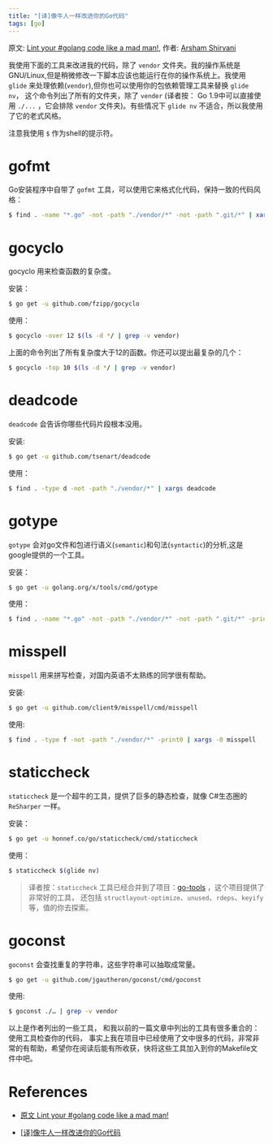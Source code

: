 ```yaml
---
title: "[译]像牛人一样改进你的Go代码"
tags: [go]
---
```


原文: [Lint your #golang code like a mad man!](https://medium.com/@arshamshirvani/lint-your-golang-code-like-a-pro-668dc6637b39), 作者: [Arsham Shirvani](https://medium.com/@arshamshirvani)

我使用下面的工具来改进我的代码，除了 `vendor` 文件夹。我的操作系统是GNU/Linux,但是稍微修改一下脚本应该也能运行在你的操作系统上。我使用 `glide` 来处理依赖(`vendor`),但你也可以使用你的包依赖管理工具来替换 `glide nv`， 这个命令列出了所有的文件夹，除了 `vender` (译者按： Go 1.9中可以直接使用 `./...` ，它会排除 `vendor` 文件夹)。有些情况下 `glide nv` 不适合，所以我使用了它的老式风格。

注意我使用 `$` 作为shell的提示符。

# gofmt
Go安装程序中自带了 `gofmt` 工具，可以使用它来格式化代码，保持一致的代码风格：

```sh
$ find . -name "*.go" -not -path "./vendor/*" -not -path ".git/*" | xargs gofmt -s -d
```

# gocyclo

gocyclo 用来检查函数的复杂度。

安装：
```sh
$ go get -u github.com/fzipp/gocyclo
```
使用：
```sh
$ gocyclo -over 12 $(ls -d */ | grep -v vendor)
```

上面的命令列出了所有复杂度大于12的函数。你还可以提出最复杂的几个：

```sh
$ gocyclo -top 10 $(ls -d */ | grep -v vendor)
```

# deadcode

`deadcode` 会告诉你哪些代码片段根本没用。

安装:

```sh
$ go get -u github.com/tsenart/deadcode
```

使用：

```sh
$ find . -type d -not -path "./vendor/*" | xargs deadcode
```

# gotype

`gotype` 会对go文件和包进行语义(`semantic`)和句法(`syntactic`)的分析,这是google提供的一个工具。

安装：

```sh
$ go get -u golang.org/x/tools/cmd/gotype
```

使用：

```sh
$ find . -name "*.go" -not -path "./vendor/*" -not -path ".git/*" -print0 | xargs -0 gotype -a
```

# misspell

`misspell` 用来拼写检查，对国内英语不太熟练的同学很有帮助。

安装:

```sh
$ go get -u github.com/client9/misspell/cmd/misspell
```

使用:

```sh
$ find . -type f -not -path "./vendor/*" -print0 | xargs -0 misspell
```

# staticcheck

`staticcheck` 是一个超牛的工具，提供了巨多的静态检查，就像 C#生态圈的 `ReSharper` 一样。

安装：

```sh
$ go get -u honnef.co/go/staticcheck/cmd/staticcheck
```

使用：

```sh
$ staticcheck $(glide nv)
```

> 译者按：`staticcheck` 工具已经合并到了项目：[go-tools](https://github.com/dominikh/go-tools) ，这个项目提供了非常好的工具， 还包括 `structlayout-optimize`、`unused`、`rdeps`、`keyify`等，值的你去探索。

# goconst

`goconst` 会查找重复的字符串，这些字符串可以抽取成常量。

```sh
$ go get -u github.com/jgautheron/goconst/cmd/goconst
```

使用:

```sh
$ goconst ./… | grep -v vendor
```

以上是作者列出的一些工具， 和我以前的一篇文章中列出的工具有很多重合的： 使用工具检查你的代码， 事实上我在项目中已经使用了文中很多的代码，非常非常的有帮助，希望你在阅读后能有所收获，快将这些工具加入到你的Makefile文件中吧。

# References

- [原文 Lint your #golang code like a mad man!](https://medium.com/@arshamshirvani/lint-your-golang-code-like-a-pro-668dc6637b39)

- [[译]像牛人一样改进你的Go代码](https://colobu.com/2017/06/27/Lint-your-golang-code-like-a-mad-man/)

